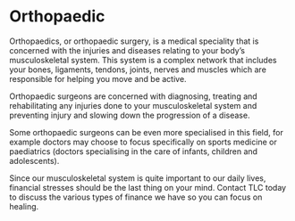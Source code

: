 # Orthopaedic

Orthopaedics, or orthopaedic surgery, is a medical speciality that is concerned with the injuries and diseases relating to your body’s musculoskeletal system. This system is a complex network that includes your bones, ligaments, tendons, joints, nerves and muscles which are responsible for helping you move and be active.

Orthopaedic surgeons are concerned with diagnosing, treating and rehabilitating any injuries done to your musculoskeletal system and preventing injury and slowing down the progression of a disease.

Some orthopaedic surgeons can be even more specialised in this field, for example doctors may choose to focus specifically on sports medicine or paediatrics (doctors specialising in the care of infants, children and adolescents).

Since our musculoskeletal system is quite important to our daily lives, financial stresses should be the last thing on your mind. Contact TLC today to discuss the various types of finance we have so you can focus on healing.